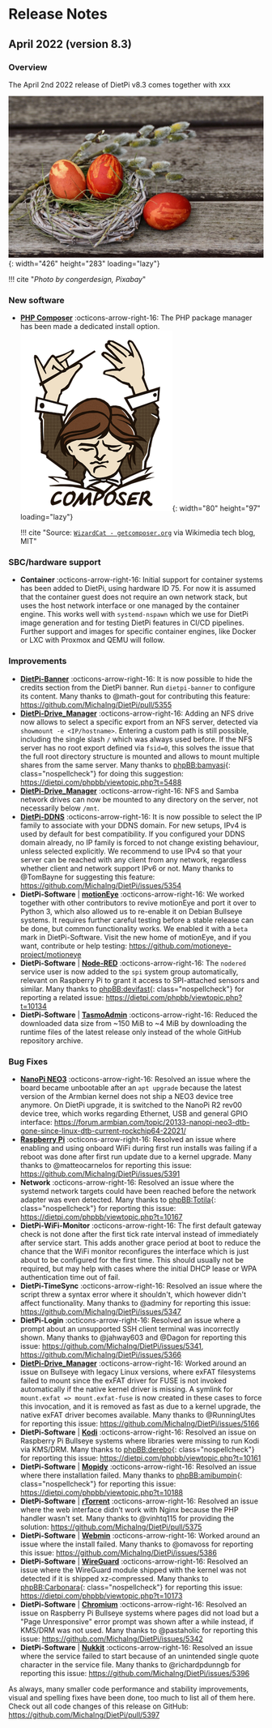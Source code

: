 # Release Notes

## April 2022 (version 8.3)

### Overview

The April 2nd 2022 release of DietPi v8.3 comes together with xxx

![Easter eggs](../assets/images/dietpi-release-v8_3.jpg){: width="426" height="283" loading="lazy"}

!!! cite "_Photo by congerdesign, Pixabay_"

### New software

- [**PHP Composer**](../../software/system_stats/#microk8s) :octicons-arrow-right-16: The PHP package manager has been made a dedicated install option.  
    ![PHP Composer logo](../assets/images/dietpi-software-php-composer.png){: width="80" height="97" loading="lazy"}

    !!! cite "Source: [`WizardCat - getcomposer.org`](https://commons.wikimedia.org/w/index.php?curid=38131432) via Wikimedia tech blog, MIT"

### SBC/hardware support

- **Container** :octicons-arrow-right-16: Initial support for container systems has been added to DietPi, using hardware ID 75. For now it is assumed that the container guest does not require an own network stack, but uses the host network interface or one managed by the container engine. This works well with `systemd-nspawn` which we use for DietPi image generation and for testing DietPi features in CI/CD pipelines. Further support and images for specific container engines, like Docker or LXC with Proxmox and QEMU will follow.

### Improvements

- [**DietPi-Banner**](../../dietpi_tools/#dietpi-banner) :octicons-arrow-right-16: It is now possible to hide the credits section from the DietPi banner. Run `dietpi-banner` to configure its content. Many thanks to @math-gout for contributing this feature: <https://github.com/MichaIng/DietPi/pull/5355>
- [**DietPi-Drive_Manager**](../../dietpi_tools/#dietpi-drive-manager) :octicons-arrow-right-16: Adding an NFS drive now allows to select a specific export from an NFS server, detected via `showmount -e <IP/hostname>`. Entering a custom path is still possible, including the single slash `/` which was always used before. If the NFS server has no root export defined via `fsid=0`, this solves the issue that the full root directory structure is mounted and allows to mount multiple shares from the same server. Many thanks to [phpBB:bamyasi](https://dietpi.com/phpbb/memberlist.php?username=bamyasi){: class="nospellcheck"} for doing this suggestion: <https://dietpi.com/phpbb/viewtopic.php?t=5488>
- [**DietPi-Drive_Manager**](../../dietpi_tools/#dietpi-drive-manager) :octicons-arrow-right-16: NFS and Samba network drives can now be mounted to any directory on the server, not necessarily below `/mnt`.
- [**DietPi-DDNS**](../../dietpi_tools/#dietpi-ddns) :octicons-arrow-right-16: It is now possible to select the IP family to associate with your DDNS domain. For new setups, IPv4 is used by default for best compatibility. If you configured your DDNS domain already, no IP family is forced to not change existing behaviour, unless selected explicitly. We recommend to use IPv4 so that your server can be reached with any client from any network, regardless whether client and network support IPv6 or not. Many thanks to @TomBayne for suggesting this feature: <https://github.com/MichaIng/DietPi/issues/5354>
- **DietPi-Software** | [**motionEye**](../../software/camera/#motioneye) :octicons-arrow-right-16: We worked together with other contributors to revive motionEye and port it over to Python 3, which also allowed us to re-enable it on Debian Bullseye systems. It requires further careful testing before a stable release can be done, but common functionality works. We enabled it with a `beta` mark in DietPi-Software. Visit the new home of motionEye, and if you want, contribute or help testing: <https://github.com/motioneye-project/motioneye>
- **DietPi-Software** | [**Node-RED**](../../software/hardware_projects/#node-red) :octicons-arrow-right-16: The `nodered` service user is now added to the `spi` system group automatically, relevant on Raspberry Pi to grant it access to SPI-attached sensors and similar. Many thanks to [phpBB:devifast](https://dietpi.com/phpbb/memberlist.php?username=devifast){: class="nospellcheck"} for reporting a related issue: <https://dietpi.com/phpbb/viewtopic.php?t=10134>
- **DietPi-Software** | [**TasmoAdmin**](../../software/home_automation/#tasmoadmin) :octicons-arrow-right-16: Reduced the downloaded data size from ~150 MiB to ~4 MiB by downloading the runtime files of the latest release only instead of the whole GitHub repository archive.

### Bug Fixes

- [**NanoPi NEO3**](../../hardware/#nanopi-series-friendlyarm) :octicons-arrow-right-16: Resolved an issue where the board became unbootable after an `apt upgrade` because the latest version of the Armbian kernel does not ship a NEO3 device tree anymore. On DietPi upgrade, it is switched to the NanoPi R2 rev00 device tree, which works regarding Ethernet, USB and general GPIO interface: <https://forum.armbian.com/topic/20133-nanopi-neo3-dtb-gone-since-linux-dtb-current-rockchip64-22021/>
- [**Raspberry Pi**](../../hardware/#raspberry-pi) :octicons-arrow-right-16: Resolved an issue where enabling and using onboard WiFi during first run installs was failing if a reboot was done after first run update due to a kernel upgrade. Many thanks to @matteocarnelos for reporting this issue: <https://github.com/MichaIng/DietPi/issues/5391>
- **Network** :octicons-arrow-right-16: Resolved an issue where the systemd network targets could have been reached before the network adapter was even detected. Many thanks to [phpBB:Totila](https://dietpi.com/phpbb/memberlist.php?username=Totila){: class="nospellcheck"} for reporting this issue: <https://dietpi.com/phpbb/viewtopic.php?t=10167>
- **DietPi-WiFi-Monitor** :octicons-arrow-right-16: The first default gateway check is not done after the first tick rate interval instead of immediately after service start. This adds another grace period at boot to reduce the chance that the WiFi monitor reconfigures the interface which is just about to be configured for the first time. This should usually not be required, but may help with cases where the initial DHCP lease or WPA authentication time out of fail.
- **DietPi-TimeSync** :octicons-arrow-right-16: Resolved an issue where the script threw a syntax error where it shouldn't, which however didn't affect functionality. Many thanks to @adminy for reporting this issue: <https://github.com/MichaIng/DietPi/issues/5347>
- **DietPi-Login** :octicons-arrow-right-16: Resolved an issue where a prompt about an unsupported SSH client terminal was incorrectly shown. Many thanks to @jahway603 and @Dagon for reporting this issue: <https://github.com/MichaIng/DietPi/issues/5341>, <https://github.com/MichaIng/DietPi/issues/5366>
- [**DietPi-Drive_Manager**](../../dietpi_tools/#dietpi-drive-manager) :octicons-arrow-right-16: Worked around an issue on Bullseye with legacy Linux versions, where exFAT filesystems failed to mount since the exFAT driver for FUSE is not invoked automatically if the native kernel driver is missing. A symlink for `mount.exfat => mount.exfat-fuse` is now created in these cases to force this invocation, and it is removed as fast as due to a kernel upgrade, the native exFAT driver becomes available. Many thanks to @RunningUtes for reporting this issue: <https://github.com/MichaIng/DietPi/issues/5166>
- **DietPi-Software** | [**Kodi**](../../software/media/#kodi) :octicons-arrow-right-16: Resolved an issue on Raspberry Pi Bullseye systems where libraries were missing to run Kodi via KMS/DRM. Many thanks to [phpBB:derebo](https://dietpi.com/phpbb/memberlist.php?username=derebo){: class="nospellcheck"} for reporting this issue: <https://dietpi.com/phpbb/viewtopic.php?t=10161>
- **DietPi-Software** | [**Mopidy**](../../software/media/#mopidy) :octicons-arrow-right-16: Resolved an issue where there installation failed. Many thanks to [phpBB:amibumpin](https://dietpi.com/phpbb/memberlist.php?username=amibumpin){: class="nospellcheck"} for reporting this issue: <https://dietpi.com/phpbb/viewtopic.php?t=10188>
- **DietPi-Software** | [**rTorrent**](../../software/bittorrent/#rtorrent) :octicons-arrow-right-16: Resolved an issue where the web interface didn't work with Nginx because the PHP handler wasn't set. Many thanks to @vinhtq115 for providing the solution: <https://github.com/MichaIng/DietPi/pull/5375>
- **DietPi-Software** | [**Webmin**](../../software/system_stats/#webmin) :octicons-arrow-right-16: Worked around an issue where the install failed. Many thanks to @omavoss for reporting this issue: <https://github.com/MichaIng/DietPi/issues/5386>
- **DietPi-Software** | [**WireGuard**](../../software/vpn/#wireguard) :octicons-arrow-right-16: Resolved an issue where the WireGuard module shipped with the kernel was not detected if it is shipped xz-compressed. Many thanks to [phpBB:Carbonara](https://dietpi.com/phpbb/memberlist.php?username=Carbonara){: class="nospellcheck"} for reporting this issue: <https://dietpi.com/phpbb/viewtopic.php?t=10173>
- **DietPi-Software** | [**Chromium**](../../software/desktop/#chromium) :octicons-arrow-right-16: Resolved an issue on Raspberry Pi Bullseye systems where pages did not load but a "Page Unresponsive" error prompt was shown after a while instead, if KMS/DRM was not used. Many thanks to @pastaholic for reporting this issue: <https://github.com/MichaIng/DietPi/issues/5342>
- **DietPi-Software** | [**Nukkit**](../../software/gaming/#nukkit) :octicons-arrow-right-16: Resolved an issue where the service failed to start because of an unintended single quote character in the service file. Many thanks to @richardpdunngb for reporting this issue: <https://github.com/MichaIng/DietPi/issues/5396>

As always, many smaller code performance and stability improvements, visual and spelling fixes have been done, too much to list all of them here. Check out all code changes of this release on GitHub: <https://github.com/MichaIng/DietPi/pull/5397>
